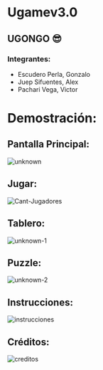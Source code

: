 # Ugamev3.0
## UGONGO :sunglasses:
### Integrantes:
* Escudero Perla, Gonzalo
* Juep Sifuentes, Alex
* Pachari Vega, Victor

# Demostración:
## Pantalla Principal:
<img src="https://i.ibb.co/BGDzKLW/unknown.png" alt="unknown" border="0">

## Jugar:
<img src="https://i.ibb.co/JR8JLMx/Cant-Jugadores.png" alt="Cant-Jugadores" border="0">

## Tablero:
<img src="https://i.ibb.co/RbrBbMJ/unknown-1.png" alt="unknown-1" border="0">

## Puzzle:
<img src="https://i.ibb.co/2khsbDf/unknown-2.png" alt="unknown-2" border="0">

## Instrucciones:
<img src="https://i.ibb.co/bKw8bTZ/instrucciones.jpg" alt="instrucciones" border="0">

## Créditos:
<img src="https://i.ibb.co/kywYgRy/creditos.jpg" alt="creditos" border="0">
